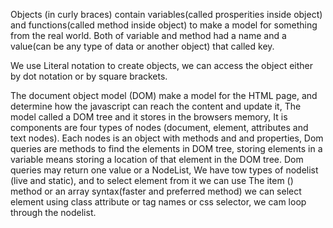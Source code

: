 Objects (in curly braces)  contain variables(called prosperities inside object)  and functions(called method inside object) to make a model for something from the real world. Both of variable and method had a name and a value(can be any type of data or another object) that called key.

We use Literal notation to create objects, we can access the object either by dot notation or by square brackets. 

The document object model (DOM) make a model for the HTML page, and determine how the javascript can reach the content and update it, The model called a DOM tree and it stores in the browsers memory, It is  components are four types of nodes (document, element, attributes and text nodes). Each nodes is an object with methods and and properties, Dom queries are methods to find the elements in DOM tree, storing elements in a variable means storing a location of that element in the DOM tree. Dom queries may return one value or a NodeList, We have tow types of nodelist (live and static), and to select element from it we can use The item () method or an array syntax(faster and preferred method) we can select element using class attribute or tag names or css selector, we cam loop through the nodelist. 